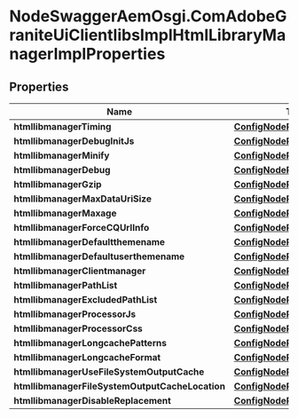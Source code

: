 # NodeSwaggerAemOsgi.ComAdobeGraniteUiClientlibsImplHtmlLibraryManagerImplProperties

## Properties

Name | Type | Description | Notes
------------ | ------------- | ------------- | -------------
**htmllibmanagerTiming** | [**ConfigNodePropertyBoolean**](ConfigNodePropertyBoolean.md) |  | [optional] 
**htmllibmanagerDebugInitJs** | [**ConfigNodePropertyString**](ConfigNodePropertyString.md) |  | [optional] 
**htmllibmanagerMinify** | [**ConfigNodePropertyBoolean**](ConfigNodePropertyBoolean.md) |  | [optional] 
**htmllibmanagerDebug** | [**ConfigNodePropertyBoolean**](ConfigNodePropertyBoolean.md) |  | [optional] 
**htmllibmanagerGzip** | [**ConfigNodePropertyBoolean**](ConfigNodePropertyBoolean.md) |  | [optional] 
**htmllibmanagerMaxDataUriSize** | [**ConfigNodePropertyInteger**](ConfigNodePropertyInteger.md) |  | [optional] 
**htmllibmanagerMaxage** | [**ConfigNodePropertyInteger**](ConfigNodePropertyInteger.md) |  | [optional] 
**htmllibmanagerForceCQUrlInfo** | [**ConfigNodePropertyBoolean**](ConfigNodePropertyBoolean.md) |  | [optional] 
**htmllibmanagerDefaultthemename** | [**ConfigNodePropertyString**](ConfigNodePropertyString.md) |  | [optional] 
**htmllibmanagerDefaultuserthemename** | [**ConfigNodePropertyString**](ConfigNodePropertyString.md) |  | [optional] 
**htmllibmanagerClientmanager** | [**ConfigNodePropertyString**](ConfigNodePropertyString.md) |  | [optional] 
**htmllibmanagerPathList** | [**ConfigNodePropertyArray**](ConfigNodePropertyArray.md) |  | [optional] 
**htmllibmanagerExcludedPathList** | [**ConfigNodePropertyArray**](ConfigNodePropertyArray.md) |  | [optional] 
**htmllibmanagerProcessorJs** | [**ConfigNodePropertyArray**](ConfigNodePropertyArray.md) |  | [optional] 
**htmllibmanagerProcessorCss** | [**ConfigNodePropertyArray**](ConfigNodePropertyArray.md) |  | [optional] 
**htmllibmanagerLongcachePatterns** | [**ConfigNodePropertyArray**](ConfigNodePropertyArray.md) |  | [optional] 
**htmllibmanagerLongcacheFormat** | [**ConfigNodePropertyString**](ConfigNodePropertyString.md) |  | [optional] 
**htmllibmanagerUseFileSystemOutputCache** | [**ConfigNodePropertyBoolean**](ConfigNodePropertyBoolean.md) |  | [optional] 
**htmllibmanagerFileSystemOutputCacheLocation** | [**ConfigNodePropertyString**](ConfigNodePropertyString.md) |  | [optional] 
**htmllibmanagerDisableReplacement** | [**ConfigNodePropertyArray**](ConfigNodePropertyArray.md) |  | [optional] 


